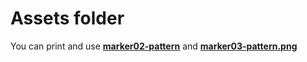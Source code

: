 # Assets folder
You can print and use **[marker02-pattern](marker02-pattern.png)** and **[marker03-pattern.png](marker03-pattern)**
